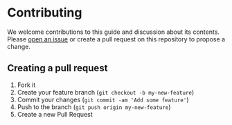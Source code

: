 # Contributing

We welcome contributions to this guide and discussion about its contents. Please [open an issue](https://github.com/merodriguezblanco/rest-api-style-guide/issues/new) or create a pull request on this repository to propose a change.

## Creating a pull request
1. Fork it
2. Create your feature branch (`git checkout -b my-new-feature`)
5. Commit your changes (`git commit -am 'Add some feature'`)
6. Push to the branch (`git push origin my-new-feature`)
7. Create a new Pull Request
